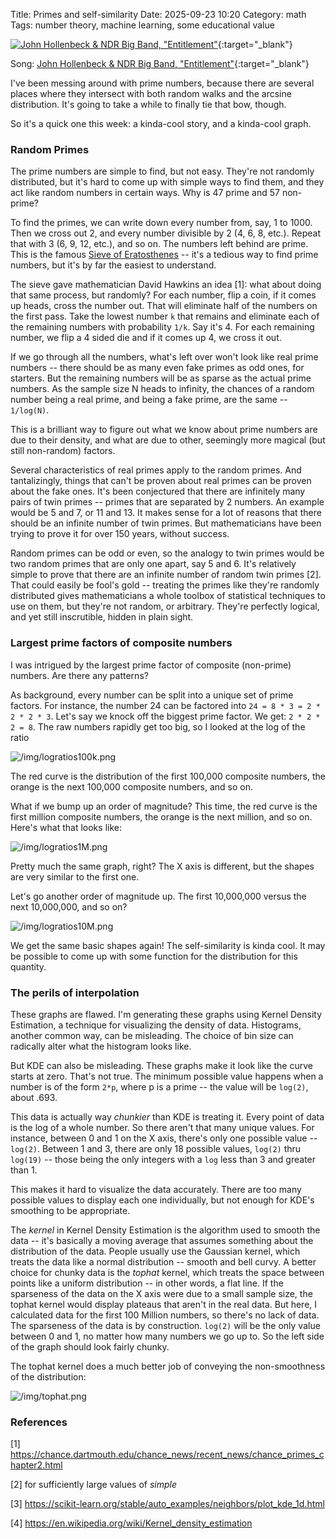 Title: Primes and self-similarity
Date: 2025-09-23 10:20
Category: math
Tags: number theory, machine learning, some educational value


[![John Hollenbeck & NDR Big Band, "Entitlement"](https://img.youtube.com/vi/ncmIlVdL8po/0.jpg)](https://www.youtube.com/watch?v=ncmIlVdL8po){:target="_blank"}

Song: [John Hollenbeck & NDR Big Band, "Entitlement"](https://www.youtube.com/watch?v=ncmIlVdL8po){:target="_blank"}


I've been messing around with prime numbers, because there are several places where they intersect with both random walks and the arcsine distribution.  It's going to take a while to finally tie that bow, though.

So it's a quick one this week: a kinda-cool story, and a kinda-cool graph.

### Random Primes
The prime numbers are simple to find, but not easy. They're not randomly distributed, but it's hard to come up with simple ways to find them, and they act like random numbers in certain ways.  Why is 47 prime and 57 non-prime?

To find the primes, we can write down every number from, say, 1 to 1000. Then we cross out 2, and every number divisible by 2 (4, 6, 8, etc.). Repeat that with 3 (6, 9, 12, etc.), and so on. The numbers left behind are prime. This is the famous [Sieve of Eratosthenes](https://en.wikipedia.org/wiki/Sieve_of_Eratosthenes) -- it's a tedious way to find prime numbers, but it's by far the easiest to understand.

The sieve gave mathematician David Hawkins an idea [1]: what about doing that same process, but randomly?  For each number, flip a coin, if it comes up heads, cross the number out. That will eliminate half of the numbers on the first pass. Take the lowest number `k` that remains and eliminate each of the remaining numbers with probability `1/k`. Say it's 4. For each remaining number, we flip a 4 sided die and if it comes up 4, we cross it out. 

If we go through all the numbers, what's left over won't look like real prime numbers -- there should be as many even fake primes as odd ones, for starters. But the remaining numbers will be as sparse as the actual prime numbers. As the sample size N heads to infinity, the chances of a random number being a real prime, and being a fake prime, are the same -- `1/log(N)`.

This is a brilliant way to figure out what we know about prime numbers are due to their density, and what are due to other, seemingly more magical (but still non-random) factors. 

Several characteristics of real primes apply to the random primes. And tantalizingly, things that can't be proven about real primes can be proven about the fake ones. It's been conjectured that there are infinitely many pairs of twin primes -- primes that are separated by 2 numbers. An example would be 5 and 7, or 11 and 13. It makes sense for a lot of reasons that there should be an infinite number of twin primes.  But mathematicians have been trying to prove it for over 150 years, without success.

Random primes can be odd or even, so the analogy to twin primes would be two random primes that are only one apart, say 5 and 6. It's relatively simple to prove that there are an infinite number of random twin primes [2]. That could easily be fool's gold -- treating the primes like they're randomly distributed gives mathematicians a whole toolbox of statistical techniques to use on them, but they're not random, or arbitrary. They're perfectly logical, and yet still inscrutible, hidden in plain sight.

### Largest prime factors of composite numbers
I was intrigued by the largest prime factor of composite (non-prime) numbers. Are there any patterns?

As background, every number can be split into a unique set of prime factors. For instance, the number 24 can be factored into `24 = 8 * 3 = 2 * 2 * 2 * 3`. Let's say we knock off the biggest prime factor. We get: `2 * 2 * 2 = 8`. The raw numbers rapidly get too big, so I looked at the log of the ratio

![/img/logratios100k.png](/img/logratios100k.png)

The red curve is the distribution of the first 100,000 composite numbers, the orange is the next 100,000 composite numbers, and so on. 

What if we bump up an order of magnitude? This time, the red curve is the first million composite numbers, the orange is the next million, and so on. Here's what that looks like:

![/img/logratios1M.png](/img/logratios1M.png)

Pretty much the same graph, right? The X axis is different, but the shapes are very similar to the first one. 

Let's go another order of magnitude up. The first 10,000,000 versus the next 10,000,000, and so on?

![/img/logratios10M.png](/img/logratios10M.png)

We get the same basic shapes again! The self-similarity is kinda cool. It may be possible to come up with some function for the distribution for this quantity. 

### The perils of interpolation
These graphs are flawed. I'm generating these graphs using Kernel Density Estimation, a technique for visualizing the density of data. Histograms, another common way, can be misleading. The choice of bin size can radically alter what the histogram looks like.

But KDE can also be misleading. These graphs make it look like the curve starts at zero.  That's not true. The minimum possible value happens when a number is of the form `2*p`, where p is a prime -- the value will be `log(2)`, about .693.

This data is actually way *chunkier* than KDE is treating it.  Every point of data is the log of a whole number. So there aren't that many unique values. For instance, between 0 and 1 on the X axis, there's only one possible value -- `log(2)`. Between 1 and 3, there are only 18 possible values, `log(2)` thru `log(19)` -- those being the only integers with a `log` less than 3 and greater than 1.

This makes it hard to visualize the data accurately. There are too many possible values to display each one individually, but not enough for KDE's smoothing to be appropriate.

The *kernel* in Kernel Density Estimation is the algorithm used to smooth the data --  it's basically a moving average that assumes something about the distribution of the data. People usually use the Gaussian kernel, which treats the data like a normal distribution -- smooth and bell curvy. A better choice for chunky data is the *tophat* kernel, which treats the space between points like a uniform distribution -- in other words, a flat line. If the sparseness of the data on the X axis were due to a small sample size, the tophat kernel would display plateaus that aren't in the real data. But here, I calculated data for the first 100 Million numbers, so there's no lack of data. The sparseness of the data is by construction. `log(2)` will be the only value between 0 and 1, no matter how many numbers we go up to. So the left side of the graph should look fairly chunky.

The tophat kernel does a much better job of conveying the non-smoothness of the distribution:

![/img/tophat.png](/img/tophat.png)


### References
[1] https://chance.dartmouth.edu/chance_news/recent_news/chance_primes_chapter2.html

[2] for sufficiently large values of *simple*


[3] https://scikit-learn.org/stable/auto_examples/neighbors/plot_kde_1d.html

[4] https://en.wikipedia.org/wiki/Kernel_density_estimation